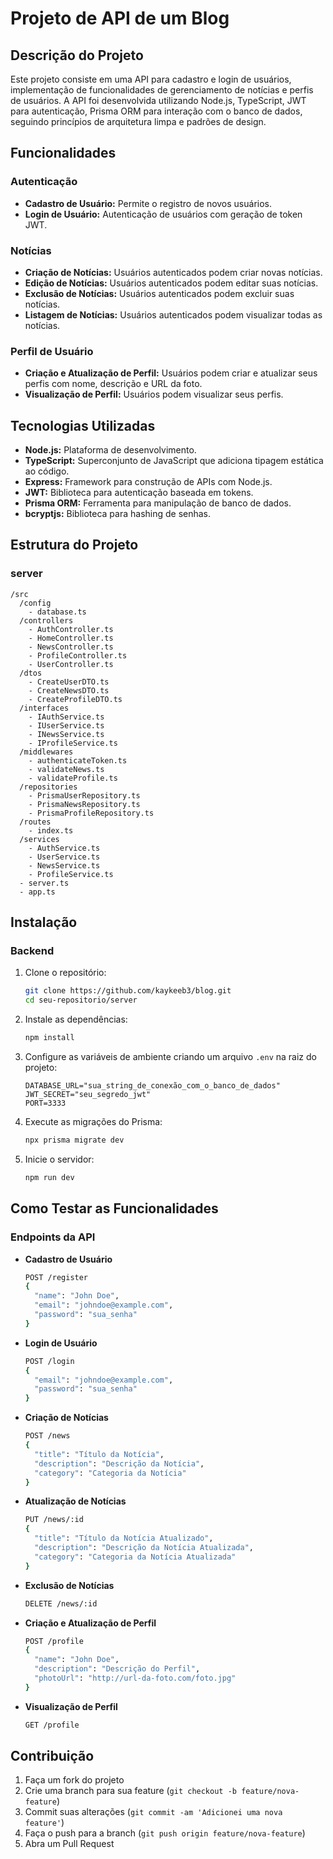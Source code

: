 # Projeto de API de um Blog

## Descrição do Projeto

Este projeto consiste em uma API para cadastro e login de usuários, implementação de funcionalidades de gerenciamento de notícias e perfis de usuários. A API foi desenvolvida utilizando Node.js, TypeScript, JWT para autenticação, Prisma ORM para interação com o banco de dados, seguindo princípios de arquitetura limpa e padrões de design.

## Funcionalidades

### Autenticação

- **Cadastro de Usuário:** Permite o registro de novos usuários.
- **Login de Usuário:** Autenticação de usuários com geração de token JWT.

### Notícias

- **Criação de Notícias:** Usuários autenticados podem criar novas notícias.
- **Edição de Notícias:** Usuários autenticados podem editar suas notícias.
- **Exclusão de Notícias:** Usuários autenticados podem excluir suas notícias.
- **Listagem de Notícias:** Usuários autenticados podem visualizar todas as notícias.

### Perfil de Usuário

- **Criação e Atualização de Perfil:** Usuários podem criar e atualizar seus perfis com nome, descrição e URL da foto.
- **Visualização de Perfil:** Usuários podem visualizar seus perfis.

## Tecnologias Utilizadas

- **Node.js:** Plataforma de desenvolvimento.
- **TypeScript:** Superconjunto de JavaScript que adiciona tipagem estática ao código.
- **Express:** Framework para construção de APIs com Node.js.
- **JWT:** Biblioteca para autenticação baseada em tokens.
- **Prisma ORM:** Ferramenta para manipulação de banco de dados.
- **bcryptjs:** Biblioteca para hashing de senhas.

## Estrutura do Projeto

### server

```
/src
  /config
    - database.ts
  /controllers
    - AuthController.ts
    - HomeController.ts
    - NewsController.ts
    - ProfileController.ts
    - UserController.ts
  /dtos
    - CreateUserDTO.ts
    - CreateNewsDTO.ts
    - CreateProfileDTO.ts
  /interfaces
    - IAuthService.ts
    - IUserService.ts
    - INewsService.ts
    - IProfileService.ts
  /middlewares
    - authenticateToken.ts
    - validateNews.ts
    - validateProfile.ts
  /repositories
    - PrismaUserRepository.ts
    - PrismaNewsRepository.ts
    - PrismaProfileRepository.ts
  /routes
    - index.ts
  /services
    - AuthService.ts
    - UserService.ts
    - NewsService.ts
    - ProfileService.ts
  - server.ts
  - app.ts
```

## Instalação

### Backend

1. Clone o repositório:

   ```sh
   git clone https://github.com/kaykeeb3/blog.git
   cd seu-repositorio/server
   ```

2. Instale as dependências:

   ```sh
   npm install
   ```

3. Configure as variáveis de ambiente criando um arquivo `.env` na raiz do projeto:

   ```env
   DATABASE_URL="sua_string_de_conexão_com_o_banco_de_dados"
   JWT_SECRET="seu_segredo_jwt"
   PORT=3333
   ```

4. Execute as migrações do Prisma:

   ```sh
   npx prisma migrate dev
   ```

5. Inicie o servidor:
   ```sh
   npm run dev
   ```

## Como Testar as Funcionalidades

### Endpoints da API

- **Cadastro de Usuário**

  ```sh
  POST /register
  {
    "name": "John Doe",
    "email": "johndoe@example.com",
    "password": "sua_senha"
  }
  ```

- **Login de Usuário**

  ```sh
  POST /login
  {
    "email": "johndoe@example.com",
    "password": "sua_senha"
  }
  ```

- **Criação de Notícias**

  ```sh
  POST /news
  {
    "title": "Título da Notícia",
    "description": "Descrição da Notícia",
    "category": "Categoria da Notícia"
  }
  ```

- **Atualização de Notícias**

  ```sh
  PUT /news/:id
  {
    "title": "Título da Notícia Atualizado",
    "description": "Descrição da Notícia Atualizada",
    "category": "Categoria da Notícia Atualizada"
  }
  ```

- **Exclusão de Notícias**

  ```sh
  DELETE /news/:id
  ```

- **Criação e Atualização de Perfil**

  ```sh
  POST /profile
  {
    "name": "John Doe",
    "description": "Descrição do Perfil",
    "photoUrl": "http://url-da-foto.com/foto.jpg"
  }
  ```

- **Visualização de Perfil**
  ```sh
  GET /profile
  ```

## Contribuição

1. Faça um fork do projeto
2. Crie uma branch para sua feature (`git checkout -b feature/nova-feature`)
3. Commit suas alterações (`git commit -am 'Adicionei uma nova feature'`)
4. Faça o push para a branch (`git push origin feature/nova-feature`)
5. Abra um Pull Request
